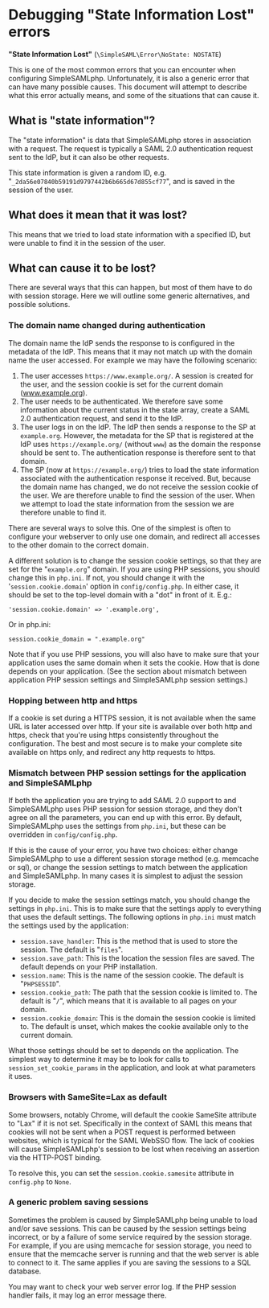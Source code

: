 Debugging "State Information Lost" errors
=========================================

**"State Information Lost"** (`\SimpleSAML\Error\NoState: NOSTATE`)

This is one of the most common errors that you can encounter when configuring
SimpleSAMLphp. Unfortunately, it is also a generic error that can have many
possible causes. This document will attempt to describe what this error
actually means, and some of the situations that can cause it.

<!-- {{TOC}} -->

What is "state information"?
----------------------------

The "state information" is data that SimpleSAMLphp stores in association with a
request. The request is typically a SAML 2.0 authentication request sent to
the IdP, but it can also be other requests.

This state information is given a random ID, e.g.
"`_2da56e07840b59191d9797442b6b665d67d855cf77`", and is saved in the session of
the user.

What does it mean that it was lost?
-----------------------------------

This means that we tried to load state information with a specified ID, but
were unable to find it in the session of the user.

What can cause it to be lost?
-----------------------------

There are several ways that this can happen, but most of them have to do
with session storage. Here we will outline some generic alternatives, and
possible solutions.

### The domain name changed during authentication

The domain name the IdP sends the response to is configured in the metadata of
the IdP. This means that it may not match up with the domain name the user
accessed. For example we may have the following scenario:

1. The user accesses `https://www.example.org/`. A session is created for the user, and the session cookie is set for the current domain (www.example.org).
1. The user needs to be authenticated. We therefore save some information about the current status in the state array, create a SAML 2.0 authentication request, and send it to the IdP.
1. The user logs in on the IdP. The IdP then sends a response to the SP at `example.org`. However, the metadata for the SP that is registered at the IdP uses `https://example.org/` (without `www`) as the domain the response should be sent to. The authentication response is therefore sent to that domain.
1. The SP (now at `https://example.org/`) tries to load the state information associated with the authentication response it received. But, because the domain name has changed, we do not receive the session cookie of the user. We are therefore unable to find the session of the user. When we attempt to load the state information from the session we are therefore unable to find it. 

There are several ways to solve this. One of the simplest is often to configure
your webserver to only use one domain, and redirect all accesses to the other
domain to the correct domain.

A different solution is to change the session cookie settings, so that they are
set for the "`example.org`" domain. If you are using PHP sessions, you should
change this in `php.ini`. If not, you should change it with the
'`session.cookie.domain`' option in `config/config.php`. In either case, it should
be set to the top-level domain with a "dot" in front of it. E.g.:

	'session.cookie.domain' => '.example.org',

Or in php.ini:

	session.cookie_domain = ".example.org"

Note that if you use PHP sessions, you will also have to make sure that your
application uses the same domain when it sets the cookie. How that is done
depends on your application. (See the section about mismatch between
application PHP session settings and SimpleSAMLphp session settings.)

### Hopping between http and https

If a cookie is set during a HTTPS session, it is not available when the same
URL is later accessed over http. If your site is available over both http and
https, check that you're using https consistently throughout the configuration.
The best and most secure is to make your complete site available on https only,
and redirect any http requests to https.

### Mismatch between PHP session settings for the application and SimpleSAMLphp

If both the application you are trying to add SAML 2.0 support to and
SimpleSAMLphp uses PHP session for session storage, and they don't agree on all
the parameters, you can end up with this error. By default, SimpleSAMLphp uses
the settings from `php.ini`, but these can be overridden in `config/config.php`.

If this is the cause of your error, you have two choices: either change
SimpleSAMLphp to use a different session storage method (e.g. memcache or sql),
or change the session settings to match between the application and
SimpleSAMLphp. In many cases it is simplest to adjust the session storage.

If you decide to make the session settings match, you should change the
settings in `php.ini`. This is to make sure that the settings apply to everything
that uses the default settings. The following options in `php.ini` must match the
settings used by the application:

* `session.save_handler`: This is the method that is used to store the session. The default is "`files`".
* `session.save_path`: This is the location the session files are saved. The default depends on your PHP installation.
* `session.name`: This is the name of the session cookie. The default is "`PHPSESSID`".
* `session.cookie_path`: The path that the session cookie is limited to. The default is "`/`", which means that it is available to all pages on your domain.
* `session.cookie_domain`: This is the domain the session cookie is limited to. The default is unset, which makes the cookie available only to the current domain. 

What those settings should be set to depends on the application. The simplest
way to determine it may be to look for calls to `session_set_cookie_params` in
the application, and look at what parameters it uses.

### Browsers with SameSite=Lax as default

Some browsers, notably Chrome, will default the cookie SameSite attribute to "Lax" if it
is not set. Specifically in the context of SAML this means that cookies will not be sent
when a POST request is performed between websites, which is typical for the SAML WebSSO
flow. The lack of cookies will cause SimpleSAMLphp's session to be lost when receiving an
assertion via the HTTP-POST binding.

To resolve this, you can set the `session.cookie.samesite` attribute in `config.php`
to `None`.

### A generic problem saving sessions

Sometimes the problem is caused by SimpleSAMLphp being unable to load and/or save
sessions. This can be caused by the session settings being incorrect, or by a
failure of some service required by the session storage. For example, if you
are using memcache for session storage, you need to ensure that the memcache
server is running and that the web server is able to connect to it. The same
applies if you are saving the sessions to a SQL database.

You may want to check your web server error log. If the PHP session handler
fails, it may log an error message there.
